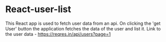 # React-user-list

This React app is used to fetch user data from an api.
On clicking the 'get User' button the application fetches the data of the user and list it. Link to the user data - https://reqres.in/api/users?page=1

